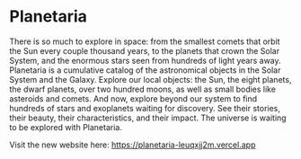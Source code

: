 # Planetaria


There is so much to explore in space: from the smallest comets that orbit the Sun every couple thousand years, to the planets that crown the Solar System, and the enormous stars seen from hundreds of light years away. Planetaria is a cumulative catalog of the astronomical objects in the Solar System and the Galaxy. Explore our local objects: the Sun, the eight planets, the dwarf planets, over two hundred moons, as well as small bodies like asteroids and comets. And now, explore beyond our system to find hundreds of stars and exoplanets waiting for discovery. See their stories, their beauty, their characteristics, and their impact. The universe is waiting to be explored with Planetaria.

Visit the new website here: https://planetaria-leuqxjj2m.vercel.app

